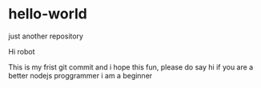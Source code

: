 # hello-world
just another repository

Hi robot 

This is my frist git commit and i hope this fun, 
please do say hi if you are a better nodejs proggrammer i am a beginner
